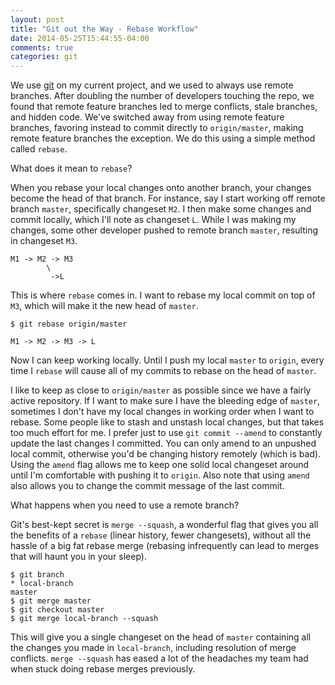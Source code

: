 ```yaml
---
layout: post
title: "Git out the Way - Rebase Workflow"
date: 2014-05-25T15:44:55-04:00
comments: true
categories: git
---
```


We use [git](http://www.git-scm.com/) on my current project, and we used to always use remote branches. After doubling the number of developers touching the repo, we found that remote feature branches led to merge conflicts, stale branches, and hidden code. We've switched away from using remote feature branches, favoring instead to commit directly to `origin/master`, making remote feature branches the exception. We do this using a simple method called `rebase`.

What does it mean to `rebase`?

When you rebase your local changes onto another branch, your changes become the head of that branch. For instance, say I start working off remote branch `master`, specifically changeset `M2`. I then make some changes and commit locally, which I'll note as changeset `L`. While I was making my changes, some other developer pushed to remote branch `master`, resulting in changeset `M3`.

```
M1 -> M2 -> M3
        \
         ->L
```

This is where `rebase` comes in. I want to rebase my local commit on top of `M3`, which will make it the new head of `master`.

```
$ git rebase origin/master
```

```
M1 -> M2 -> M3 -> L
```

Now I can keep working locally. Until I push my local `master` to `origin`, every time I `rebase` will cause all of my commits to rebase on the head of `master`.

I like to keep as close to `origin/master` as possible since we have a fairly active repository. If I want to make sure I have the bleeding edge of `master`, sometimes I don't have my local changes in working order when I want to rebase. Some people like to stash and unstash local changes, but that takes too much effort for me. I prefer just to use `git commit --amend` to constantly update the last changes I committed. You can only amend to an unpushed local commit, otherwise you'd be changing history remotely (which is bad). Using the `amend` flag allows me to keep one solid local changeset around until I'm comfortable with pushing it to `origin`. Also note that using `amend` also allows you to change the commit message of the last commit.

What happens when you need to use a remote branch?

Git's best-kept secret is `merge --squash`, a wonderful flag that gives you all the benefits of a `rebase` (linear history, fewer changesets), without all the hassle of a big fat rebase merge (rebasing infrequently can lead to merges that will haunt you in your sleep).

```
$ git branch
* local-branch
master
$ git merge master
$ git checkout master
$ git merge local-branch --squash
```

This will give you a single changeset on the head of `master` containing all the changes you made in `local-branch`, including resolution of merge conflicts. `merge --squash` has eased a lot of the headaches my team had when stuck doing rebase merges previously.
